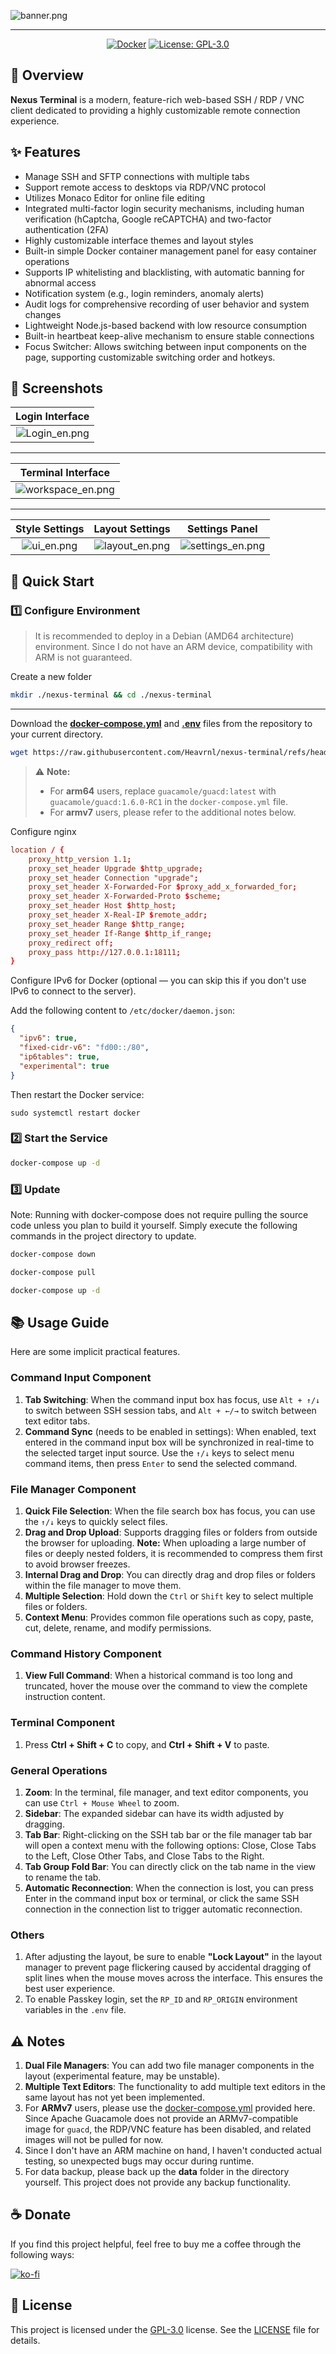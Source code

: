 ![banner.png](https://lsky.tuyu.me/i/2025/04/30/681209e053db7.png)

---

<div align="center">

[![Docker](https://img.shields.io/badge/-Docker-2496ED?style=flat-square&logo=docker&logoColor=white)][docker-url] [![License: GPL-3.0](https://img.shields.io/badge/License-GPL%203.0-4CAF50?style=flat-square)](https://github.com/Heavrnl/nexus-terminal/blob/main/LICENSE)

[docker-url]: https://hub.docker.com/r/heavrnl/nexus-terminal-frontend

</div>



## 📖 Overview

**Nexus Terminal** is a modern, feature-rich web-based SSH / RDP / VNC client dedicated to providing a highly customizable remote connection experience.

## ✨ Features

*   Manage SSH and SFTP connections with multiple tabs
*   Support remote access to desktops via RDP/VNC protocol
*   Utilizes Monaco Editor for online file editing
*   Integrated multi-factor login security mechanisms, including human verification (hCaptcha, Google reCAPTCHA) and two-factor authentication (2FA)
*   Highly customizable interface themes and layout styles
*   Built-in simple Docker container management panel for easy container operations
*   Supports IP whitelisting and blacklisting, with automatic banning for abnormal access
*   Notification system (e.g., login reminders, anomaly alerts)
*   Audit logs for comprehensive recording of user behavior and system changes
*   Lightweight Node.js-based backend with low resource consumption
*   Built-in heartbeat keep-alive mechanism to ensure stable connections
*   Focus Switcher: Allows switching between input components on the page, supporting customizable switching order and hotkeys.

## 📸 Screenshots



|                            Login Interface                            |
|:-------------------------------------------------------------:|
| ![Login_en.png](https://lsky.tuyu.me/i/2025/04/30/68123e4016788.png) |

---

|                            Terminal Interface                             |
|:-------------------------------------------------------------:|
| ![workspace_en.png](https://lsky.tuyu.me/i/2025/04/30/68123e410d34f.png) |



---



|                          Style Settings                            |                          Layout Settings                            |                          Settings Panel                            |
|:-------------------------------------------------------------:|:-------------------------------------------------------------:|:-------------------------------------------------------------:|
| ![ui_en.png](https://lsky.tuyu.me/i/2025/04/30/68123e40570cc.png) | ![layout_en.png](https://lsky.tuyu.me/i/2025/04/30/68123e4122276.png) | ![settings_en.png](https://lsky.tuyu.me/i/2025/04/30/68123e4036cd6.png) |



## 🚀 Quick Start

### 1️⃣ Configure Environment

> It is recommended to deploy in a Debian (AMD64 architecture) environment. Since I do not have an ARM device, compatibility with ARM is not guaranteed.

Create a new folder
```bash
mkdir ./nexus-terminal && cd ./nexus-terminal
```

---

Download the [**docker-compose.yml**](https://raw.githubusercontent.com/Heavrnl/nexus-terminal/refs/heads/main/docker-compose.yml) and [**.env**](https://raw.githubusercontent.com/Heavrnl/nexus-terminal/refs/heads/main/.env) files from the repository to your current directory.


```bash
wget https://raw.githubusercontent.com/Heavrnl/nexus-terminal/refs/heads/main/docker-compose.yml -O docker-compose.yml && wget https://raw.githubusercontent.com/Heavrnl/nexus-terminal/refs/heads/main/.env -O .env
```


> ⚠️ **Note:**
>
> * For **arm64** users, replace `guacamole/guacd:latest` with `guacamole/guacd:1.6.0-RC1` in the `docker-compose.yml` file.
> * For **armv7** users, please refer to the additional notes below.

Configure nginx
```conf
location / {
    proxy_http_version 1.1;
    proxy_set_header Upgrade $http_upgrade;
    proxy_set_header Connection "upgrade";
    proxy_set_header X-Forwarded-For $proxy_add_x_forwarded_for;
    proxy_set_header X-Forwarded-Proto $scheme;
    proxy_set_header Host $http_host;
    proxy_set_header X-Real-IP $remote_addr;
    proxy_set_header Range $http_range;
    proxy_set_header If-Range $http_if_range;
    proxy_redirect off;
    proxy_pass http://127.0.0.1:18111;
}
```

Configure IPv6 for Docker (optional — you can skip this if you don't use IPv6 to connect to the server).

Add the following content to `/etc/docker/daemon.json`:
```json
{
  "ipv6": true,
  "fixed-cidr-v6": "fd00::/80",
  "ip6tables": true,
  "experimental": true
}
```
Then restart the Docker service:
```
sudo systemctl restart docker
```

### 2️⃣ Start the Service

```bash
docker-compose up -d
```

### 3️⃣ Update
Note: Running with docker-compose does not require pulling the source code unless you plan to build it yourself. Simply execute the following commands in the project directory to update.
```bash
docker-compose down
```
```bash
docker-compose pull
```
```bash
docker-compose up -d
```
## 📚 Usage Guide

Here are some implicit practical features.

### Command Input Component

1.  **Tab Switching**: When the command input box has focus, use `Alt + ↑/↓` to switch between SSH session tabs, and `Alt + ←/→` to switch between text editor tabs.
2.  **Command Sync** (needs to be enabled in settings): When enabled, text entered in the command input box will be synchronized in real-time to the selected target input source. Use the `↑/↓` keys to select menu command items, then press `Enter` to send the selected command.

### File Manager Component

1.  **Quick File Selection**: When the file search box has focus, you can use the `↑/↓` keys to quickly select files.
2.  **Drag and Drop Upload**: Supports dragging files or folders from outside the browser for uploading. **Note:** When uploading a large number of files or deeply nested folders, it is recommended to compress them first to avoid browser freezes.
3.  **Internal Drag and Drop**: You can directly drag and drop files or folders within the file manager to move them.
4.  **Multiple Selection**: Hold down the `Ctrl` or `Shift` key to select multiple files or folders.
5.  **Context Menu**: Provides common file operations such as copy, paste, cut, delete, rename, and modify permissions.

### Command History Component

1.  **View Full Command**: When a historical command is too long and truncated, hover the mouse over the command to view the complete instruction content.

### Terminal Component

1. Press **Ctrl + Shift + C** to copy, and **Ctrl + Shift + V** to paste.


### General Operations

1.  **Zoom**: In the terminal, file manager, and text editor components, you can use `Ctrl + Mouse Wheel` to zoom.
2. **Sidebar**: The expanded sidebar can have its width adjusted by dragging.
3. **Tab Bar**: Right-clicking on the SSH tab bar or the file manager tab bar will open a context menu with the following options: Close, Close Tabs to the Left, Close Other Tabs, and Close Tabs to the Right.
4. **Tab Group Fold Bar**: You can directly click on the tab name in the view to rename the tab.
5. **Automatic Reconnection**: When the connection is lost, you can press Enter in the command input box or terminal, or click the same SSH connection in the connection list to trigger automatic reconnection.

### Others

1. After adjusting the layout, be sure to enable **"Lock Layout"** in the layout manager to prevent page flickering caused by accidental dragging of split lines when the mouse moves across the interface. This ensures the best user experience.
2. To enable Passkey login, set the `RP_ID` and `RP_ORIGIN` environment variables in the `.env` file.



## ⚠️ Notes

1.  **Dual File Managers**: You can add two file manager components in the layout (experimental feature, may be unstable).
2.  **Multiple Text Editors**: The functionality to add multiple text editors in the same layout has not yet been implemented.
3. For **ARMv7** users, please use the [docker-compose.yml](https://github.com/Heavrnl/nexus-terminal/blob/main/doc/arm/docker-compose.yml) provided here.
Since Apache Guacamole does not provide an ARMv7-compatible image for `guacd`, the RDP/VNC feature has been disabled, and related images will not be pulled for now.
4. Since I don't have an ARM machine on hand, I haven't conducted actual testing, so unexpected bugs may occur during runtime.
5. For data backup, please back up the **data** folder in the directory yourself. This project does not provide any backup functionality.


## ☕ Donate

If you find this project helpful, feel free to buy me a coffee through the following ways:

[![ko-fi](https://ko-fi.com/img/githubbutton_sm.svg)](https://ko-fi.com/0heavrnl)


## 📄 License

This project is licensed under the [GPL-3.0](LICENSE) license. See the [LICENSE](LICENSE) file for details.
